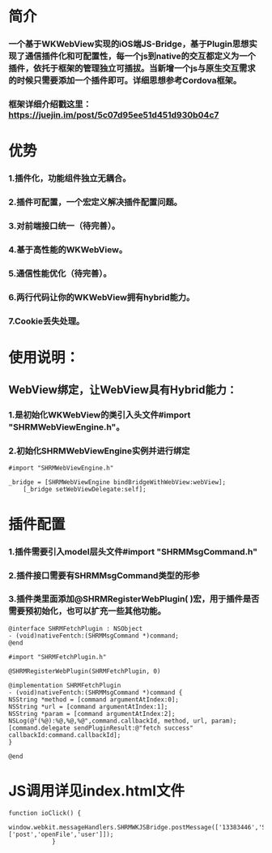 # 简介
### 一个基于WKWebView实现的iOS端JS-Bridge，基于Plugin思想实现了通信插件化和可配置性，每一个js到native的交互都定义为一个插件，依托于框架的管理独立可插拔。当新增一个js与原生交互需求的时候只需要添加一个插件即可。详细思想参考Cordova框架。
### 框架详细介绍戳这里：https://juejin.im/post/5c07d95ee51d451d930b04c7


# 优势
### 1.插件化，功能组件独立无耦合。
### 2.插件可配置，一个宏定义解决插件配置问题。
### 3.对前端接口统一（待完善）。
### 4.基于高性能的WKWebView。
### 5.通信性能优化（待完善）。
### 6.两行代码让你的WKWebView拥有hybrid能力。
### 7.Cookie丢失处理。



# 使用说明：

## WebView绑定，让WebView具有Hybrid能力：

### 1.是初始化WKWebView的类引入头文件#import "SHRMWebViewEngine.h"。
### 2.初始化SHRMWebViewEngine实例并进行绑定

```
#import "SHRMWebViewEngine.h"

_bridge = [SHRMWebViewEngine bindBridgeWithWebView:webView];
    [_bridge setWebViewDelegate:self];
```


# 插件配置

### 1.插件需要引入model层头文件#import "SHRMMsgCommand.h"
### 2.插件接口需要有SHRMMsgCommand类型的形参
### 3.插件类里面添加@SHRMRegisterWebPlugin( )宏，用于插件是否需要预初始化，也可以扩充一些其他功能。

```
@interface SHRMFetchPlugin : NSObject
- (void)nativeFentch:(SHRMMsgCommand *)command;
@end

```

```
#import "SHRMFetchPlugin.h"

@SHRMRegisterWebPlugin(SHRMFetchPlugin, 0)

@implementation SHRMFetchPlugin
- (void)nativeFentch:(SHRMMsgCommand *)command {
NSString *method = [command argumentAtIndex:0];
NSString *url = [command argumentAtIndex:1];
NSString *param = [command argumentAtIndex:2];
NSLog(@"(%@):%@,%@,%@",command.callbackId, method, url, param);
[command.delegate sendPluginResult:@"fetch success" callbackId:command.callbackId];
}

@end
```

# JS调用详见index.html文件
```
function ioClick() {
          window.webkit.messageHandlers.SHRMWKJSBridge.postMessage(['13383446','SHRMIOPlugin','nativeIO',['post','openFile','user']]);
            }
```

